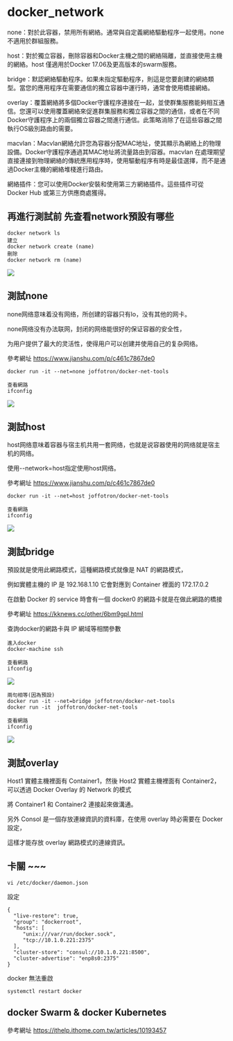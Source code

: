 # docker_network

none：對於此容器，禁用所有網絡。通常與自定義網絡驅動程序一起使用。none不適用於群組服務。

host：對於獨立容器，刪除容器和Docker主機之間的網絡隔離，並直接使用主機的網絡。host 僅適用於Docker 17.06及更高版本的swarm服務。

bridge：默認網絡驅動程序。如果未指定驅動程序，則這是您要創建的網絡類型。當您的應用程序在需要通信的獨立容器中運行時，通常會使用橋接網絡。

overlay：覆蓋網絡將多個Docker守護程序連接在一起，並使群集服務能夠相互通信。您還可以使用覆蓋網絡來促進群集服務和獨立容器之間的通信，或者在不同Docker守護程序上的兩個獨立容器之間進行通信。此策略消除了在這些容器之間執行OS級別路由的需要。

macvlan：Macvlan網絡允許您為容器分配MAC地址，使其顯示為網絡上的物理設備。Docker守護程序通過其MAC地址將流量路由到容器。macvlan 在處理期望直接連接到物理網絡的傳統應用程序時，使用驅動程序有時是最佳選擇，而不是通過Docker主機的網絡堆棧進行路由。


網絡插件：您可以使用Docker安裝和使用第三方網絡插件。這些插件可從 Docker Hub 或第三方供應商處獲得。

## 再進行測試前 先查看network預設有哪些

```
docker network ls 
建立
docker network create (name)
刪除
docker network rm (name)
```

![](https://github.com/a121514191/docker_network/blob/master/netwok-ls.PNG)

## 測試none

none网络意味着没有网络，所创建的容器只有lo，没有其他的网卡。

none网络没有办法联网，封闭的网络能很好的保证容器的安全性，

为用户提供了最大的灵活性，使得用户可以创建并使用自己的复杂网络。

參考網址 https://www.jianshu.com/p/c461c7867de0

```
docker run -it --net=none joffotron/docker-net-tools

查看網路
ifconfig
```

![](https://github.com/a121514191/docker_network/blob/master/none-network.PNG)

## 測試host

host网络意味着容器与宿主机共用一套网络，也就是说容器使用的网络就是宿主机的网络。

使用--network=host指定使用host网络。

參考網址 https://www.jianshu.com/p/c461c7867de0

```
docker run -it --net=host joffotron/docker-net-tools

查看網路
ifconfig
```

![](https://github.com/a121514191/docker_network/blob/master/host-network.PNG)

## 測試bridge

預設就是使用此網路模式，這種網路模式就像是 NAT 的網路模式，

例如實體主機的 IP 是 192.168.1.10 它會對應到 Container 裡面的 172.17.0.2

在啟動 Docker 的 service 時會有一個 docker0 的網路卡就是在做此網路的橋接

參考網址 https://kknews.cc/other/6bm9gpl.html

查詢docker的網路卡與 IP 網域等相關參數

```
進入docker
docker-machine ssh

查看網路
ifconfig
```

![](https://github.com/a121514191/docker_network/blob/master/docker%20network.PNG)

```
兩句相等(因為預設)
docker run -it --net=bridge joffotron/docker-net-tools
docker run -it  joffotron/docker-net-tools

查看網路
ifconfig
```
![](https://github.com/a121514191/docker_network/blob/master/bridge-network.PNG)

## 測試overlay

Host1 實體主機裡面有 Container1，然後 Host2 實體主機裡面有 Container2，可以透過 Docker Overlay 的 Network 的模式

將 Container1 和 Container2 連接起來做溝通。

另外 Consol 是一個存放連線資訊的資料庫，在使用 overlay 時必需要在 Docker 設定，

這樣才能存放 overlay 網路模式的連線資訊。

## 卡關 ~~~

```
vi /etc/docker/daemon.json
```

設定

```
{
  "live-restore": true,
  "group": "dockerroot",
  "hosts": [
     "unix:///var/run/docker.sock",
     "tcp://10.1.0.221:2375"
  ],
  "cluster-store": "consul://10.1.0.221:8500",
  "cluster-advertise": "enp8s0:2375"
}
```
docker 無法重啟

```
systemctl restart docker
```
## docker Swarm & docker Kubernetes


參考網址 https://ithelp.ithome.com.tw/articles/10193457
